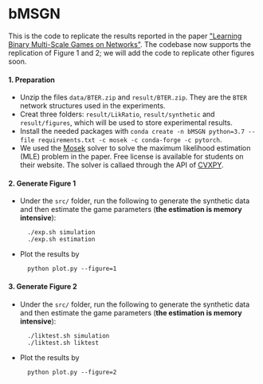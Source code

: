 # bMSGN
This is the code to replicate the results reported in the paper ["Learning Binary Multi-Scale Games on Networks"](https://openreview.net/pdf?id=BGe6r8i9x5).
The codebase now supports the replication of Figure 1 and 2; we will add the code to replicate other figures soon.

#### 1. Preparation
- Unzip the files ```data/BTER.zip``` and ```result/BTER.zip```. They are the ```BTER``` network structures used in the experiments.
- Creat three folders: ```result/LikRatio```,  ```result/synthetic``` and ```result/figures```, which will be used to store experimental results.
- Install the needed packages with ```conda create -n bMSGN python=3.7 --file requirements.txt -c mosek -c conda-forge -c pytorch```.
- We used the [Mosek](https://www.mosek.com/) solver to solve the maximum likelihood estimation (MLE) problem in the paper. Free license is available for students on their website. The solver is callaed through the API of [CVXPY](https://www.cvxpy.org/).


#### 2. Generate Figure 1
- Under the ```src/``` folder, run the following to generate the synthetic data and then estimate the game parameters 
  (**the estimation is memory intensive**):
  ```
    ./exp.sh simulation
    ./exp.sh estimation
  ```
- Plot the results by
  ```
    python plot.py --figure=1
  ```
  
#### 3. Generate Figure 2
- Under the ```src/``` folder, run the following to generate the synthetic data and then estimate the game parameters 
  (**the estimation is memory intensive**):
  ```
    ./liktest.sh simulation
    ./liktest.sh liktest
  ```
 - Plot the results by
   ```
     python plot.py --figure=2
   ```


